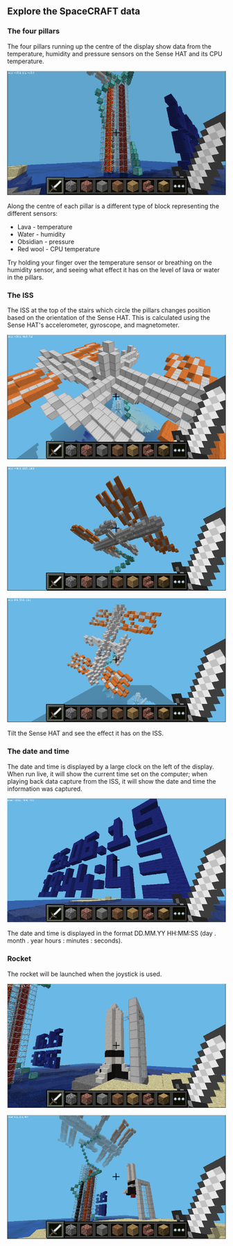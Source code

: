 ## Explore the SpaceCRAFT data

### The four pillars

The four pillars running up the centre of the display show data from the temperature, humidity and pressure sensors on the Sense HAT and its CPU temperature.

![SpaceCRAFT Display Pillars](images/spacecraft5.png)

Along the centre of each pillar is a different type of block representing the different sensors:

* Lava - temperature
* Water - humidity
* Obsidian - pressure
* Red wool - CPU temperature 

Try holding your finger over the temperature sensor or breathing on the humidity sensor, and seeing what effect it has on the level of lava or water in the pillars.

### The ISS

The ISS at the top of the stairs which circle the pillars changes position based on the orientation of the Sense HAT. This is calculated using the Sense HAT's accelerometer, gyroscope, and magnetometer.

![SpaceCRAFT Display ISS](images/spacecraft7.png)

![SpaceCRAFT Display ISS](images/spacecraft2.png)

![SpaceCRAFT Display ISS](images/spacecraft8.png)

Tilt the Sense HAT and see the effect it has on the ISS.

### The date and time

The date and time is displayed by a large clock on the left of the display. When run live, it will show the current time set on the computer; when playing back data capture from the ISS, it will show the date and time the information was captured.

![SpaceCRAFT Display Date and Time](images/spacecraft10.png)

The date and time is displayed in the format DD.MM.YY HH:MM:SS (day . month . year  hours : minutes : seconds).

### Rocket

The rocket will be launched when the joystick is used.

![SpaceCRAFT Display Date and Time](images/spacecraft4.png)

![SpaceCRAFT Display Date and Time](images/spacecraft11.png)

